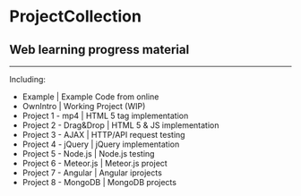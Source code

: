 # ProjectCollection
## Web learning progress material
---
Including:
* Example                 | Example Code from online
* OwnIntro                | Working Project (WIP)
* Project 1 - mp4         | HTML 5 tag implementation
* Project 2 - Drag&Drop   | HTML 5 & JS implementation
* Project 3 - AJAX        | HTTP/API request testing
* Project 4 - jQuery      | jQuery implementation
* Project 5 - Node.js     | Node.js testing
* Project 6 - Meteor.js   | Meteor.js project
* Project 7 - Angular     | Angular iprojects
* Project 8 - MongoDB     | MongoDB projects
